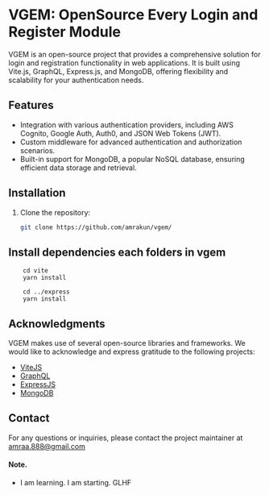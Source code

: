 # VGEM: OpenSource Every Login and Register Module

VGEM is an open-source project that provides a comprehensive solution for login and registration functionality in web applications. It is built using Vite.js, GraphQL, Express.js, and MongoDB, offering flexibility and scalability for your authentication needs.

## Features

- Integration with various authentication providers, including AWS Cognito, Google Auth, Auth0, and JSON Web Tokens (JWT).
- Custom middleware for advanced authentication and authorization scenarios.
- Built-in support for MongoDB, a popular NoSQL database, ensuring efficient data storage and retrieval.

## Installation

1. Clone the repository:

   ```bash
   git clone https://github.com/amrakun/vgem/
   ```

## Install dependencies each folders in vgem

```
    cd vite
    yarn install
```

```
    cd ../express
    yarn install
```

## Acknowledgments

VGEM makes use of several open-source libraries and frameworks. We would like to acknowledge and express gratitude to the following projects:

- [ViteJS](https://https://vitejs.dev/)
- [GraphQL](https://apollographql.com/)
- [ExpressJS](https://expressjs.com)
- [MongoDB](https://www.mongodb.com)

## Contact

For any questions or inquiries, please contact the project maintainer at amraa.888@gmail.com

#### Note.

- I am learning. I am starting. GLHF
